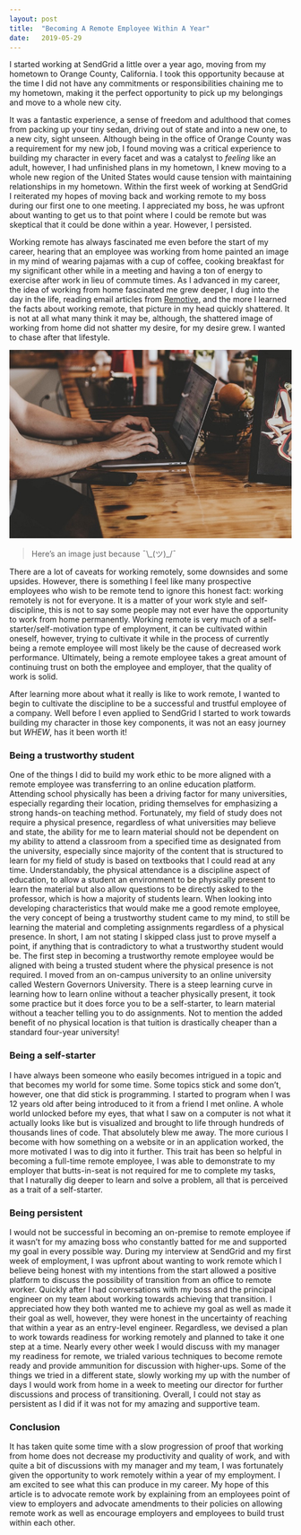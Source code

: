 ```yaml
---
layout:	post
title:	"Becoming A Remote Employee Within A Year"
date:	2019-05-29
---
```


  I started working at SendGrid a little over a year ago, moving from my hometown to Orange County, California. I took this opportunity because at the time I did not have any commitments or responsibilities chaining me to my hometown, making it the perfect opportunity to pick up my belongings and move to a whole new city.

It was a fantastic experience, a sense of freedom and adulthood that comes from packing up your tiny sedan, driving out of state and into a new one, to a new city, sight unseen. Although being in the office of Orange County was a requirement for my new job, I found moving was a critical experience to building my character in every facet and was a catalyst to *feeling* like an adult, however, I had unfinished plans in my hometown, I knew moving to a whole new region of the United States would cause tension with maintaining relationships in my hometown. Within the first week of working at SendGrid I reiterated my hopes of moving back and working remote to my boss during our first one to one meeting. I appreciated my boss, he was upfront about wanting to get us to that point where I could be remote but was skeptical that it could be done within a year. However, I persisted.

Working remote has always fascinated me even before the start of my career, hearing that an employee was working from home painted an image in my mind of wearing pajamas with a cup of coffee, cooking breakfast for my significant other while in a meeting and having a ton of energy to exercise after work in lieu of commute times. As I advanced in my career, the idea of working from home fascinated me grew deeper, I dug into the day in the life, reading email articles from [Remotive](https://remotive.io/), and the more I learned the facts about working remote, that picture in my head quickly shattered. It is not at all what many think it may be, although, the shattered image of working from home did not shatter my desire, for my desire grew. I wanted to chase after that lifestyle.

![](/img/1*QhYYRTqViztTZc8Snke3mA.jpeg)
> Here’s an image just because ¯\\_(ツ)\_/¯

There are a lot of caveats for working remotely, some downsides and some upsides. However, there is something I feel like many prospective employees who wish to be remote tend to ignore this honest fact: working remotely is not for everyone. It is a matter of your work style and self-discipline, this is not to say some people may not ever have the opportunity to work from home permanently. Working remote is very much of a self-starter/self-motivation type of employment, it can be cultivated within oneself, however, trying to cultivate it while in the process of currently being a remote employee will most likely be the cause of decreased work performance. Ultimately, being a remote employee takes a great amount of continuing trust on both the employee and employer, that the quality of work is solid.

After learning more about what it really is like to work remote, I wanted to begin to cultivate the discipline to be a successful and trustful employee of a company. Well before I even applied to SendGrid I started to work towards building my character in those key components, it was not an easy journey but *WHEW*, has it been worth it!

### Being a trustworthy student

One of the things I did to build my work ethic to be more aligned with a remote employee was transferring to an online education platform. Attending school physically has been a driving factor for many universities, especially regarding their location, priding themselves for emphasizing a strong hands-on teaching method. Fortunately, my field of study does not require a physical presence, regardless of what universities may believe and state, the ability for me to learn material should not be dependent on my ability to attend a classroom from a specified time as designated from the university, especially since majority of the content that is structured to learn for my field of study is based on textbooks that I could read at any time. Understandably, the physical attendance is a discipline aspect of education, to allow a student an environment to be physically present to learn the material but also allow questions to be directly asked to the professor, which is how a majority of students learn. When looking into developing characteristics that would make me a good remote employee, the very concept of being a trustworthy student came to my mind, to still be learning the material and completing assignments regardless of a physical presence. In short, I am not stating I skipped class just to prove myself a point, if anything that is contradictory to what a trustworthy student would be. The first step in becoming a trustworthy remote employee would be aligned with being a trusted student where the physical presence is not required. I moved from an on-campus university to an online university called Western Governors University. There is a steep learning curve in learning how to learn online without a teacher physically present, it took some practice but it does force you to be a self-starter, to learn material without a teacher telling you to do assignments. Not to mention the added benefit of no physical location is that tuition is drastically cheaper than a standard four-year university!

### Being a self-starter

I have always been someone who easily becomes intrigued in a topic and that becomes my world for some time. Some topics stick and some don’t, however, one that did stick is programming. I started to program when I was 12 years old after being introduced to it from a friend I met online. A whole world unlocked before my eyes, that what I saw on a computer is not what it actually looks like but is visualized and brought to life through hundreds of thousands lines of code. That absolutely blew me away. The more curious I become with how something on a website or in an application worked, the more motivated I was to dig into it further. This trait has been so helpful in becoming a full-time remote employee, I was able to demonstrate to my employer that butts-in-seat is not required for me to complete my tasks, that I naturally dig deeper to learn and solve a problem, all that is perceived as a trait of a self-starter.

### Being persistent

I would not be successful in becoming an on-premise to remote employee if it wasn’t for my amazing boss who constantly batted for me and supported my goal in every possible way. During my interview at SendGrid and my first week of employment, I was upfront about wanting to work remote which I believe being honest with my intentions from the start allowed a positive platform to discuss the possibility of transition from an office to remote worker. Quickly after I had conversations with my boss and the principal engineer on my team about working towards achieving that transition. I appreciated how they both wanted me to achieve my goal as well as made it their goal as well, however, they were honest in the uncertainty of reaching that within a year as an entry-level engineer. Regardless, we devised a plan to work towards readiness for working remotely and planned to take it one step at a time. Nearly every other week I would discuss with my manager my readiness for remote, we trialed various techniques to become remote ready and provide ammunition for discussion with higher-ups. Some of the things we tried in a different state, slowly working my up with the number of days I would work from home in a week to meeting our director for further discussions and process of transitioning. Overall, I could not stay as persistent as I did if it was not for my amazing and supportive team.

### **Conclusion**

It has taken quite some time with a slow progression of proof that working from home does not decrease my productivity and quality of work, and with quite a bit of discussions with my manager and my team, I was fortunately given the opportunity to work remotely within a year of my employment. I am excited to see what this can produce in my career. My hope of this article is to advocate remote work by explaining from an employees point of view to employers and advocate amendments to their policies on allowing remote work as well as encourage employers and employees to build trust within each other.

  